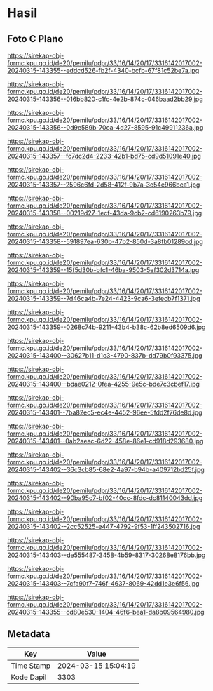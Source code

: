 # Hasil

## Foto C Plano

https://sirekap-obj-formc.kpu.go.id/de20/pemilu/pdpr/33/16/14/20/17/3316142017002-20240315-143355--eddcd526-fb2f-4340-bcfb-67f81c52be7a.jpg

https://sirekap-obj-formc.kpu.go.id/de20/pemilu/pdpr/33/16/14/20/17/3316142017002-20240315-143356--016bb820-c1fc-4e2b-874c-046baad2bb29.jpg

https://sirekap-obj-formc.kpu.go.id/de20/pemilu/pdpr/33/16/14/20/17/3316142017002-20240315-143356--0d9e589b-70ca-4d27-8595-91c49911236a.jpg

https://sirekap-obj-formc.kpu.go.id/de20/pemilu/pdpr/33/16/14/20/17/3316142017002-20240315-143357--fc7dc2d4-2233-42b1-bd75-cd9d51091e40.jpg

https://sirekap-obj-formc.kpu.go.id/de20/pemilu/pdpr/33/16/14/20/17/3316142017002-20240315-143357--2596c6fd-2d58-412f-9b7a-3e54e966bca1.jpg

https://sirekap-obj-formc.kpu.go.id/de20/pemilu/pdpr/33/16/14/20/17/3316142017002-20240315-143358--00219d27-1ecf-43da-9cb2-cd6190263b79.jpg

https://sirekap-obj-formc.kpu.go.id/de20/pemilu/pdpr/33/16/14/20/17/3316142017002-20240315-143358--591897ea-630b-47b2-850d-3a8fb01289cd.jpg

https://sirekap-obj-formc.kpu.go.id/de20/pemilu/pdpr/33/16/14/20/17/3316142017002-20240315-143359--15f5d30b-bfc1-46ba-9503-5ef302d3714a.jpg

https://sirekap-obj-formc.kpu.go.id/de20/pemilu/pdpr/33/16/14/20/17/3316142017002-20240315-143359--7d46ca4b-7e24-4423-9ca6-3efecb7f1371.jpg

https://sirekap-obj-formc.kpu.go.id/de20/pemilu/pdpr/33/16/14/20/17/3316142017002-20240315-143359--0268c74b-9211-43b4-b38c-62b8ed6509d6.jpg

https://sirekap-obj-formc.kpu.go.id/de20/pemilu/pdpr/33/16/14/20/17/3316142017002-20240315-143400--30627b11-d1c3-4790-837b-dd79b0f93375.jpg

https://sirekap-obj-formc.kpu.go.id/de20/pemilu/pdpr/33/16/14/20/17/3316142017002-20240315-143400--bdae0212-0fea-4255-9e5c-bde7c3cbef17.jpg

https://sirekap-obj-formc.kpu.go.id/de20/pemilu/pdpr/33/16/14/20/17/3316142017002-20240315-143401--7ba82ec5-ec4e-4452-96ee-5fdd2f76de8d.jpg

https://sirekap-obj-formc.kpu.go.id/de20/pemilu/pdpr/33/16/14/20/17/3316142017002-20240315-143401--0ab2aeac-6d22-458e-86e1-cd918d293680.jpg

https://sirekap-obj-formc.kpu.go.id/de20/pemilu/pdpr/33/16/14/20/17/3316142017002-20240315-143402--36c3cb85-68e2-4a97-b94b-a409712bd25f.jpg

https://sirekap-obj-formc.kpu.go.id/de20/pemilu/pdpr/33/16/14/20/17/3316142017002-20240315-143402--90ba95c7-bf02-40cc-8fdc-dc81140043dd.jpg

https://sirekap-obj-formc.kpu.go.id/de20/pemilu/pdpr/33/16/14/20/17/3316142017002-20240315-143402--2cc52525-e447-4792-9f53-1ff243502716.jpg

https://sirekap-obj-formc.kpu.go.id/de20/pemilu/pdpr/33/16/14/20/17/3316142017002-20240315-143403--de555487-3458-4b59-8317-30268e8176bb.jpg

https://sirekap-obj-formc.kpu.go.id/de20/pemilu/pdpr/33/16/14/20/17/3316142017002-20240315-143403--7cfa90f7-746f-4637-8069-42dd1e3e6f56.jpg

https://sirekap-obj-formc.kpu.go.id/de20/pemilu/pdpr/33/16/14/20/17/3316142017002-20240315-143355--cd80e530-1404-46f6-bea1-da8b09564980.jpg


## Metadata

| Key        | Value               |
| ---------- | ------------------- |
| Time Stamp | 2024-03-15 15:04:19 |
| Kode Dapil | 3303                |



